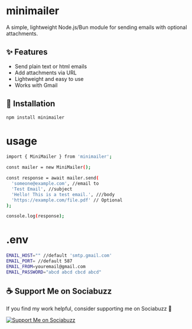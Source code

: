 # minimailer

A simple, lightweight Node.js/Bun module for sending emails with optional attachments.

## ✨ Features

- Send plain text or html emails
- Add attachments via URL
- Lightweight and easy to use
- Works with Gmail

## 🚀 Installation

```bash
npm install minimailer
```

# usage

```bash
import { MiniMailer } from 'minimailer';

const mailer = new MiniMailer();

const response = await mailer.send(
  'someone@example.com', //email to
  'Test Email', //subject
  'Hello! This is a test email.', ///body
  'https://example.com/file.pdf' // Optional
);

console.log(response);

```

# .env

```bash
EMAIL_HOST="" //default 'smtp.gmail.com'
EMAIL_PORT= //default 587
EMAIL_FROM=youremail@gmail.com
EMAIL_PASSWORD="abcd abcd cbcd abcd"


```

## ☕ Support Me on Sociabuzz

If you find my work helpful, consider supporting me on Sociabuzz 🙏

[![Support Me on Sociabuzz](https://img.shields.io/badge/Support%20Me%20on-Sociabuzz-red?style=for-the-badge)](https://sociabuzz.com/dohawuraijua)
